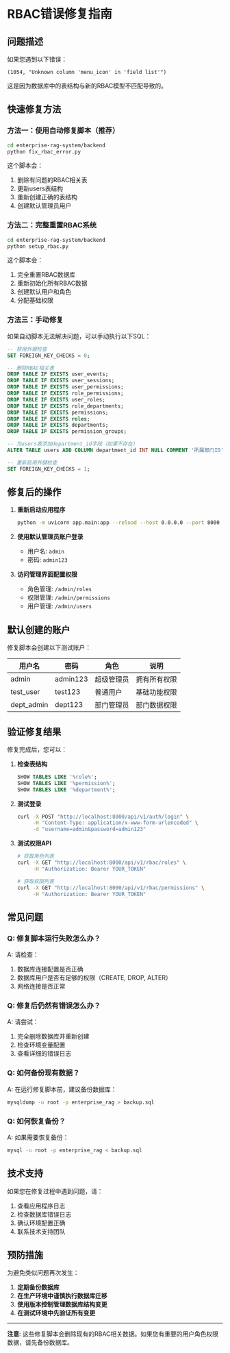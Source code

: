 # RBAC错误修复指南

## 问题描述

如果您遇到以下错误：
```
(1054, "Unknown column 'menu_icon' in 'field list'")
```

这是因为数据库中的表结构与新的RBAC模型不匹配导致的。

## 快速修复方法

### 方法一：使用自动修复脚本（推荐）

```bash
cd enterprise-rag-system/backend
python fix_rbac_error.py
```

这个脚本会：
1. 删除有问题的RBAC相关表
2. 更新users表结构
3. 重新创建正确的表结构
4. 创建默认管理员用户

### 方法二：完整重置RBAC系统

```bash
cd enterprise-rag-system/backend
python setup_rbac.py
```

这个脚本会：
1. 完全重置RBAC数据库
2. 重新初始化所有RBAC数据
3. 创建默认用户和角色
4. 分配基础权限

### 方法三：手动修复

如果自动脚本无法解决问题，可以手动执行以下SQL：

```sql
-- 禁用外键检查
SET FOREIGN_KEY_CHECKS = 0;

-- 删除RBAC相关表
DROP TABLE IF EXISTS user_events;
DROP TABLE IF EXISTS user_sessions;
DROP TABLE IF EXISTS user_permissions;
DROP TABLE IF EXISTS role_permissions;
DROP TABLE IF EXISTS user_roles;
DROP TABLE IF EXISTS role_departments;
DROP TABLE IF EXISTS permissions;
DROP TABLE IF EXISTS roles;
DROP TABLE IF EXISTS departments;
DROP TABLE IF EXISTS permission_groups;

-- 为users表添加department_id字段（如果不存在）
ALTER TABLE users ADD COLUMN department_id INT NULL COMMENT '所属部门ID';

-- 重新启用外键检查
SET FOREIGN_KEY_CHECKS = 1;
```

## 修复后的操作

1. **重新启动应用程序**
   ```bash
   python -m uvicorn app.main:app --reload --host 0.0.0.0 --port 8000
   ```

2. **使用默认管理员账户登录**
   - 用户名: `admin`
   - 密码: `admin123`

3. **访问管理界面配置权限**
   - 角色管理: `/admin/roles`
   - 权限管理: `/admin/permissions`
   - 用户管理: `/admin/users`

## 默认创建的账户

修复脚本会创建以下测试账户：

| 用户名 | 密码 | 角色 | 说明 |
|--------|------|------|------|
| admin | admin123 | 超级管理员 | 拥有所有权限 |
| test_user | test123 | 普通用户 | 基础功能权限 |
| dept_admin | dept123 | 部门管理员 | 部门数据权限 |

## 验证修复结果

修复完成后，您可以：

1. **检查表结构**
   ```sql
   SHOW TABLES LIKE '%role%';
   SHOW TABLES LIKE '%permission%';
   SHOW TABLES LIKE '%department%';
   ```

2. **测试登录**
   ```bash
   curl -X POST "http://localhost:8000/api/v1/auth/login" \
        -H "Content-Type: application/x-www-form-urlencoded" \
        -d "username=admin&password=admin123"
   ```

3. **测试权限API**
   ```bash
   # 获取角色列表
   curl -X GET "http://localhost:8000/api/v1/rbac/roles" \
        -H "Authorization: Bearer YOUR_TOKEN"
   
   # 获取权限列表
   curl -X GET "http://localhost:8000/api/v1/rbac/permissions" \
        -H "Authorization: Bearer YOUR_TOKEN"
   ```

## 常见问题

### Q: 修复脚本运行失败怎么办？

A: 请检查：
1. 数据库连接配置是否正确
2. 数据库用户是否有足够的权限（CREATE, DROP, ALTER）
3. 网络连接是否正常

### Q: 修复后仍然有错误怎么办？

A: 请尝试：
1. 完全删除数据库并重新创建
2. 检查环境变量配置
3. 查看详细的错误日志

### Q: 如何备份现有数据？

A: 在运行修复脚本前，建议备份数据库：
```bash
mysqldump -u root -p enterprise_rag > backup.sql
```

### Q: 如何恢复备份？

A: 如果需要恢复备份：
```bash
mysql -u root -p enterprise_rag < backup.sql
```

## 技术支持

如果您在修复过程中遇到问题，请：

1. 查看应用程序日志
2. 检查数据库错误日志
3. 确认环境配置正确
4. 联系技术支持团队

## 预防措施

为避免类似问题再次发生：

1. **定期备份数据库**
2. **在生产环境中谨慎执行数据库迁移**
3. **使用版本控制管理数据库结构变更**
4. **在测试环境中先验证所有变更**

---

**注意**: 这些修复脚本会删除现有的RBAC相关数据。如果您有重要的用户角色权限数据，请先备份数据库。
